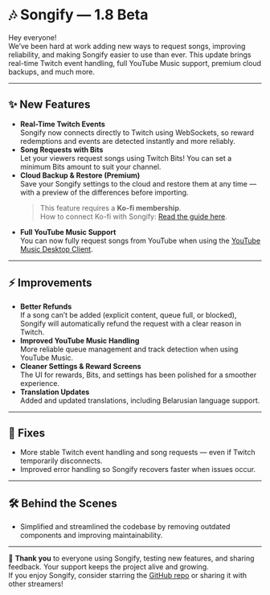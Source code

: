 # 🎶 Songify — 1.8 Beta

Hey everyone!  
We’ve been hard at work adding new ways to request songs, improving reliability, and making Songify easier to use than ever. This update brings real-time Twitch event handling, full YouTube Music support, premium cloud backups, and much more.  

---

## ✨ New Features
- **Real-Time Twitch Events**  
  Songify now connects directly to Twitch using WebSockets, so reward redemptions and events are detected instantly and more reliably.  
- **Song Requests with Bits**  
  Let your viewers request songs using Twitch Bits! You can set a minimum Bits amount to suit your channel.  
- **Cloud Backup & Restore (Premium)**  
  Save your Songify settings to the cloud and restore them at any time — with a preview of the differences before importing.  
  > This feature requires a **Ko-fi membership**.  
  > How to connect Ko-fi with Songify: [Read the guide here](https://v2.songify.rocks/faq/how-to-link-ko-fi-with-songify).  
- **Full YouTube Music Support**  
  You can now fully request songs from YouTube when using the [YouTube Music Desktop Client](https://github.com/th-ch/youtube-music).  

---

## ⚡ Improvements
- **Better Refunds**  
  If a song can’t be added (explicit content, queue full, or blocked), Songify will automatically refund the request with a clear reason in Twitch.  
- **Improved YouTube Music Handling**  
  More reliable queue management and track detection when using YouTube Music.  
- **Cleaner Settings & Reward Screens**  
  The UI for rewards, Bits, and settings has been polished for a smoother experience.  
- **Translation Updates**  
  Added and updated translations, including Belarusian language support.  

---

## 🐞 Fixes
- More stable Twitch event handling and song requests — even if Twitch temporarily disconnects.  
- Improved error handling so Songify recovers faster when issues occur.  

---

## 🛠 Behind the Scenes
- Simplified and streamlined the codebase by removing outdated components and improving maintainability.  

---

💜 **Thank you** to everyone using Songify, testing new features, and sharing feedback. Your support keeps the project alive and growing.  
If you enjoy Songify, consider starring the [GitHub repo](https://github.com/songify-rocks/Songify) or sharing it with other streamers!
